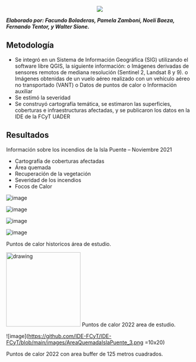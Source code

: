
<p align="center">
  <img src="https://user-images.githubusercontent.com/85247275/168097844-d99b1414-a65c-4b26-9059-0600c3c05a3e.png" />
</p>

***Elaborado por: Facundo Boladeras, Pamela Zamboni, Noelí Baeza, Fernando Tentor, y Walter Sione.***

## Metodología
 
-	Se integró en un Sistema de Información Geográfica (SIG) utilizando el software libre QGIS, la siguiente información: 
o	Imágenes derivadas de sensores remotos de mediana resolución (Sentinel 2, Landsat 8 y 9).
o	Imágenes obtenidas de un vuelo aéreo realizado con un vehículo aéreo no transportado (VANT)
o	Datos de puntos de calor
o	Información  auxiliar 
-	Se estimó la severidad
-	Se construyó cartografía temática, se estimaron las superficies, coberturas e infraestructuras afectadas, y se publicaron los datos en la IDE de la FCyT UADER
 
 
## Resultados

Información sobre los incendios de la Isla Puente – Noviembre 2021
-	Cartografía de coberturas afectadas 
-	Área quemada 
-	Recuperación de la vegetación
-	Severidad de los incendios 
-	Focos de Calor  


![image](https://user-images.githubusercontent.com/85247275/168096385-06415065-7682-45b0-a403-7be8ed0c9589.png)

![image](https://user-images.githubusercontent.com/85247275/168096449-ca35ccbf-b8e2-48c8-85c0-ec00c4bbce6f.png)

![image](https://user-images.githubusercontent.com/85247275/168096514-a6f98492-9414-4d4c-97d0-adb3c8c87cae.png)

![image](https://github.com/IDE-FCyT/IDE-FCyT/blob/main/images/AreaQuemadaIslaPuente.png)

Puntos de calor historicos área de estudio.


<img src="[drawing.https://github.com/IDE-FCyT/IDE-FCyT/blob/main/images/AreaQuemadaIslaPuente_2.png)" alt="drawing" style="width:200px;"/>
Puntos de calor 2022 area de estudio.

![image](https://github.com/IDE-FCyT/IDE-FCyT/blob/main/images/AreaQuemadaIslaPuente_3.png =10x20)

Puntos de calor 2022 con area buffer de 125 metros cuadrados. 


